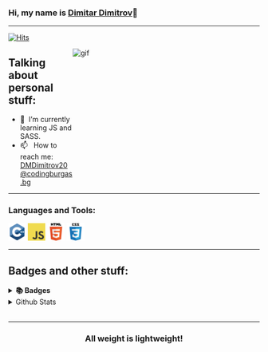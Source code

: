 ### Hi, my name is [Dimitar Dimitrov](https://github.com/DMDimitrov20/)👋
<hr>

[![Hits](https://hits.seeyoufarm.com/api/count/incr/badge.svg?url=https%3A%2F%2Fgithub.com%2Fkvatev98&count_bg=%2379C83D&title_bg=%23555555&icon=nucleo.svg&icon_color=%23F7F7F7&title=Visitors&edge_flat=false)](https://hits.seeyoufarm.com)

<img align="right" height="250" width="375" alt="gif" src="https://c.tenor.com/2uyENRmiUt0AAAAC/coding.gif" />

## Talking about personal stuff:
 
- 🌱 &nbsp;I’m currently learning JS and SASS.
- 📫 &nbsp; How to reach me: DMDimitrov20@codingburgas.bg
<hr>
  
### Languages and Tools:
  
  <code><img alt="CPP" width="35px" src="https://raw.githubusercontent.com/github/explore/80688e429a7d4ef2fca1e82350fe8e3517d3494d/topics/cpp/cpp.png" ></code>
  <code><img alt="JS" width = "35px" src="https://raw.githubusercontent.com/github/explore/80688e429a7d4ef2fca1e82350fe8e3517d3494d/topics/javascript/javascript.png"></code>
  <code><img alt="HTML5" width="35px" src="https://raw.githubusercontent.com/github/explore/80688e429a7d4ef2fca1e82350fe8e3517d3494d/topics/html/html.png" ></code>
  <code><img alt="CSS3" width="35px" src="https://raw.githubusercontent.com/github/explore/80688e429a7d4ef2fca1e82350fe8e3517d3494d/topics/css/css.png" ></code>
  
  <hr>
  
  ## Badges and other stuff:
  <details style = "display: inline;">
 <summary><b>📚 Badges</b></summary>
    
  <a href = "https://www.credly.com/earner/earned/badge/8c563b6a-87b3-4446-a564-332b451d2593"><img align  = "left" alt = "HTML&CSS" width = "200px" src = "https://images.credly.com/size/680x680/images/241488f4-9110-41aa-804e-51a8f8ba430d/MTA-Introduction_to_Programming_Using_HTML_and_CSS-600x600.png"></a>
 <a href = "https://www.credly.com/earner/earned/badge/951ea990-9e4c-4b33-98d6-e852df5db186"><img align  = "left" alt = "Javascript" width = "200px" src = "https://images.credly.com/size/340x340/images/ef99b79e-fd54-4eb5-b2a4-bf17e92a4837/ITS-Badges_JavaScript_1200px.png"></a>
 <a href = "https://www.credly.com/earner/earned/badge/ee2c222e-92fd-4682-affb-8ea6da2669cc"><img align  = "left" alt = "Word" width = "200px" src = "https://images.credly.com/size/340x340/images/fd092703-61db-4e9f-9c7c-2211d44ca87d/MOS_Word.png"></a>
 </details>
  
  
  <details>
 <summary>Github Stats</summary>
 <p><img align = "elft" src = "https://github-readme-stats.vercel.app/api?username=dmdimitrov20&show_icons=true&theme=tokyonight&title_color=A01EE1&text_color=5E54DA" alt = "dmdimitrov20"></p>
 </details>
 
<br>
  <hr>
<div align="center">

### All weight is lightweight!

</div>
